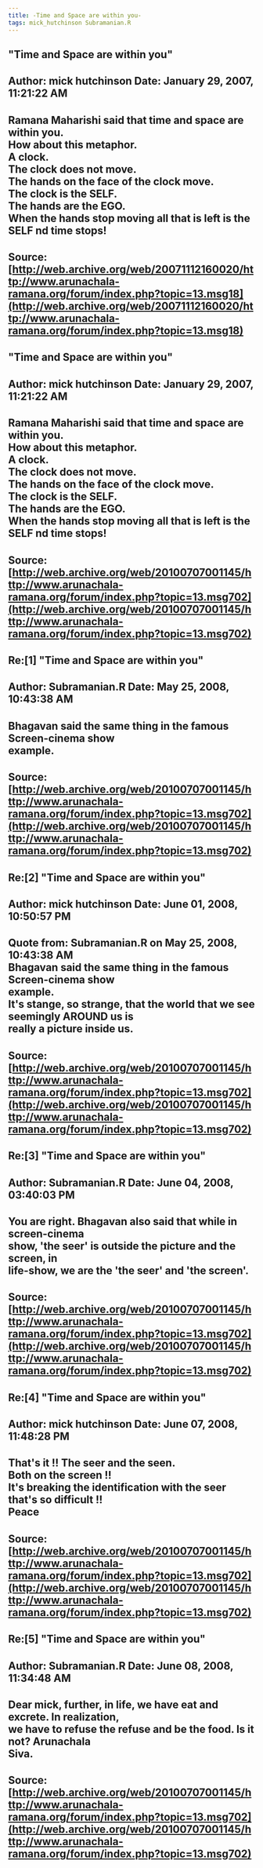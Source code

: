 ```yaml
--- 
title: -Time and Space are within you-   
tags: mick_hutchinson Subramanian.R  
---  
```

## "Time and Space are within you"  
Author: mick hutchinson     Date: January 29, 2007, 11:21:22 AM  
---  
Ramana Maharishi said that time and space are within you.   
How about this metaphor.   
A clock.   
The clock does not move.   
The hands on the face of the clock move.   
The clock is the SELF.   
The hands are the EGO.   
When the hands stop moving all that is left is the SELF nd time stops!
 ---  
Source:[http://web.archive.org/web/20071112160020/http://www.arunachala-ramana.org/forum/index.php?topic=13.msg18](http://web.archive.org/web/20071112160020/http://www.arunachala-ramana.org/forum/index.php?topic=13.msg18)   
---  

## "Time and Space are within you"  
Author: mick hutchinson     Date: January 29, 2007, 11:21:22 AM  
---  
Ramana Maharishi said that time and space are within you.   
How about this metaphor.   
A clock.   
The clock does not move.   
The hands on the face of the clock move.   
The clock is the SELF.   
The hands are the EGO.   
When the hands stop moving all that is left is the SELF nd time stops!
 ---  
Source:[http://web.archive.org/web/20100707001145/http://www.arunachala-ramana.org/forum/index.php?topic=13.msg702](http://web.archive.org/web/20100707001145/http://www.arunachala-ramana.org/forum/index.php?topic=13.msg702)   
---  

## Re:[1] "Time and Space are within you"  
Author: Subramanian.R       Date: May 25, 2008, 10:43:38 AM  
---  
Bhagavan said the same thing in the famous Screen-cinema show   
example.
 ---  
Source:[http://web.archive.org/web/20100707001145/http://www.arunachala-ramana.org/forum/index.php?topic=13.msg702](http://web.archive.org/web/20100707001145/http://www.arunachala-ramana.org/forum/index.php?topic=13.msg702)   
---  

## Re:[2] "Time and Space are within you"  
Author: mick hutchinson     Date: June 01, 2008, 10:50:57 PM  
---  
Quote from: Subramanian.R on May 25, 2008, 10:43:38 AM  
Bhagavan said the same thing in the famous Screen-cinema show   
example.   
It's stange, so strange, that the world that we see seemingly AROUND us is  
really a picture inside us.
 ---  
Source:[http://web.archive.org/web/20100707001145/http://www.arunachala-ramana.org/forum/index.php?topic=13.msg702](http://web.archive.org/web/20100707001145/http://www.arunachala-ramana.org/forum/index.php?topic=13.msg702)   
---  

## Re:[3] "Time and Space are within you"  
Author: Subramanian.R       Date: June 04, 2008, 03:40:03 PM  
---  
You are right. Bhagavan also said that while in screen-cinema   
show, 'the seer' is outside the picture and the screen, in   
life-show, we are the 'the seer' and 'the screen'.
 ---  
Source:[http://web.archive.org/web/20100707001145/http://www.arunachala-ramana.org/forum/index.php?topic=13.msg702](http://web.archive.org/web/20100707001145/http://www.arunachala-ramana.org/forum/index.php?topic=13.msg702)   
---  

## Re:[4] "Time and Space are within you"  
Author: mick hutchinson     Date: June 07, 2008, 11:48:28 PM  
---  
That's it !! The seer and the seen.   
Both on the screen !!   
It's breaking the identification with the seer that's so difficult !!   
Peace
 ---  
Source:[http://web.archive.org/web/20100707001145/http://www.arunachala-ramana.org/forum/index.php?topic=13.msg702](http://web.archive.org/web/20100707001145/http://www.arunachala-ramana.org/forum/index.php?topic=13.msg702)   
---  

## Re:[5] "Time and Space are within you"  
Author: Subramanian.R       Date: June 08, 2008, 11:34:48 AM  
---  
Dear mick, further, in life, we have eat and excrete. In realization,   
we have to refuse the refuse and be the food. Is it not? Arunachala   
Siva.
 ---  
Source:[http://web.archive.org/web/20100707001145/http://www.arunachala-ramana.org/forum/index.php?topic=13.msg702](http://web.archive.org/web/20100707001145/http://www.arunachala-ramana.org/forum/index.php?topic=13.msg702)   
---  

